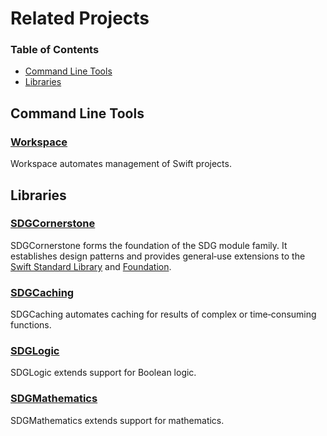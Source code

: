 <!--
 🇬🇧EN Related Projects.md

 This source file is part of the SDGCaching open source project.
 https://sdggiesbrecht.github.io/SDGCaching/macOS

 Copyright ©2017 Jeremy David Giesbrecht and the SDGCaching project contributors.

 Soli Deo gloria.

 Licensed under the Apache Licence, Version 2.0.
 See http://www.apache.org/licenses/LICENSE-2.0 for licence information.
 -->

# Related Projects

### Table of Contents

- [Command Line Tools](#Command‐Line‐Tools)
- [Libraries](#Libraries)

## <a name="Command‐Line‐Tools">Command Line Tools</a>

### [Workspace](https://github.com/SDGGiesbrecht/Workspace#workspace)

Workspace automates management of Swift projects.

## <a name="Libraries">Libraries</a>

### [SDGCornerstone](https://sdggiesbrecht.github.io/SDGCornerstone/macOS)

SDGCornerstone forms the foundation of the SDG module family. It establishes design patterns and provides general‐use extensions to the [Swift Standard Library](https://developer.apple.com/reference/swift) and [Foundation](https://developer.apple.com/reference/foundation).

### [SDGCaching](https://sdggiesbrecht.github.io/SDGCaching/macOS)

SDGCaching automates caching for results of complex or time‐consuming functions.

### [SDGLogic](https://sdggiesbrecht.github.io/SDGLogic/macOS)

SDGLogic extends support for Boolean logic.

### [SDGMathematics](https://sdggiesbrecht.github.io/SDGMathematics/macOS)

SDGMathematics extends support for mathematics.

